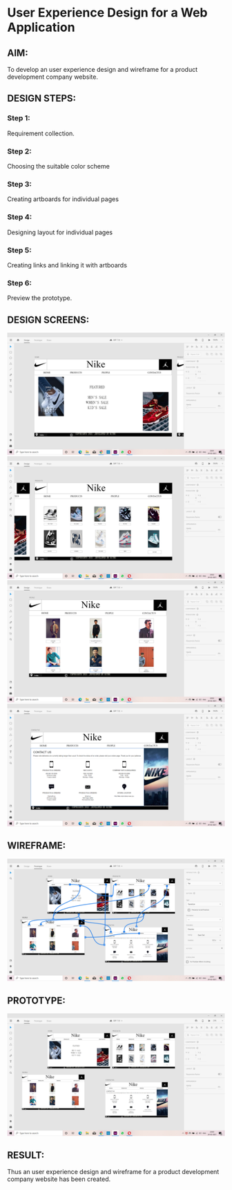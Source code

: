 # User Experience Design for a Web Application
## AIM:
To develop an user experience design and wireframe for a product development company website.

## DESIGN STEPS:
### Step 1: 
Requirement collection.
### Step 2:
Choosing the suitable color scheme
### Step 3:
Creating artboards for individual pages
### Step 4:
Designing layout for individual pages
### Step 5:
Creating links and linking it with artboards
### Step 6:
Preview the prototype.

## DESIGN SCREENS:
![output](./static/img/d1.png)
![output](./static/img/d2.png)
![output](./static/img/d3.png)
![output](./static/img/d4.png)

## WIREFRAME:
![output](./static/img/wireframe.png)

## PROTOTYPE:
![output](./static/img/prototype.png)

## RESULT:
Thus an user experience design and wireframe for a product development company website has been created.